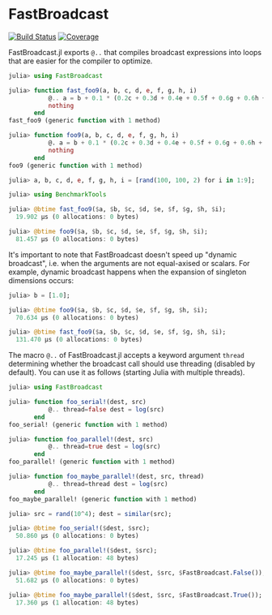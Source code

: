 # FastBroadcast

[![Build Status](https://github.com/YingboMa/FastBroadcast.jl/actions/workflows/CI.yml/badge.svg)](https://github.com/YingboMa/FastBroadcast.jl/actions?query=workflow%3ACI)
[![Coverage](https://codecov.io/gh/YingboMa/FastBroadcast.jl/branch/master/graph/badge.svg)](https://codecov.io/gh/YingboMa/FastBroadcast.jl)

FastBroadcast.jl exports `@..` that compiles broadcast expressions into loops
that are easier for the compiler to optimize.

```julia
julia> using FastBroadcast

julia> function fast_foo9(a, b, c, d, e, f, g, h, i)
           @.. a = b + 0.1 * (0.2c + 0.3d + 0.4e + 0.5f + 0.6g + 0.6h + 0.6i)
           nothing
       end
fast_foo9 (generic function with 1 method)

julia> function foo9(a, b, c, d, e, f, g, h, i)
           @. a = b + 0.1 * (0.2c + 0.3d + 0.4e + 0.5f + 0.6g + 0.6h + 0.6i)
           nothing
       end
foo9 (generic function with 1 method)

julia> a, b, c, d, e, f, g, h, i = [rand(100, 100, 2) for i in 1:9];

julia> using BenchmarkTools

julia> @btime fast_foo9($a, $b, $c, $d, $e, $f, $g, $h, $i);
  19.902 μs (0 allocations: 0 bytes)

julia> @btime foo9($a, $b, $c, $d, $e, $f, $g, $h, $i);
  81.457 μs (0 allocations: 0 bytes)
```

It's important to note that FastBroadcast doesn't speed up "dynamic broadcast",
i.e. when the arguments are not equal-axised or scalars. For example, dynamic
broadcast happens when the expansion of singleton dimensions occurs:

```julia
julia> b = [1.0];

julia> @btime foo9($a, $b, $c, $d, $e, $f, $g, $h, $i);
  70.634 μs (0 allocations: 0 bytes)

julia> @btime fast_foo9($a, $b, $c, $d, $e, $f, $g, $h, $i);
  131.470 μs (0 allocations: 0 bytes)
```

The macro `@..` of FastBroadcast.jl accepts a keyword argument `thread` 
determining whether the broadcast call should use threading (disabled
by default). You can use it as follows (starting Julia with multiple 
threads).
```julia
julia> using FastBroadcast

julia> function foo_serial!(dest, src)
           @.. thread=false dest = log(src)
       end
foo_serial! (generic function with 1 method)

julia> function foo_parallel!(dest, src)
           @.. thread=true dest = log(src)
       end
foo_parallel! (generic function with 1 method)

julia> function foo_maybe_parallel!(dest, src, thread)
           @.. thread=thread dest = log(src)
       end
foo_maybe_parallel! (generic function with 1 method)

julia> src = rand(10^4); dest = similar(src);

julia> @btime foo_serial!($dest, $src);
  50.860 μs (0 allocations: 0 bytes)

julia> @btime foo_parallel!($dest, $src);
  17.245 μs (1 allocation: 48 bytes)

julia> @btime foo_maybe_parallel!($dest, $src, $FastBroadcast.False());
  51.682 μs (0 allocations: 0 bytes)

julia> @btime foo_maybe_parallel!($dest, $src, $FastBroadcast.True());
  17.360 μs (1 allocation: 48 bytes)
```
